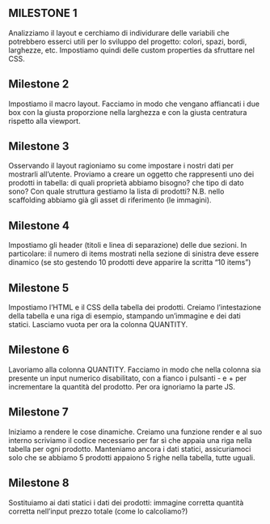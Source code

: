 ## MILESTONE 1

Analizziamo il layout e cerchiamo di individurare delle variabili che potrebbero esserci utili per lo sviluppo del progetto: colori, spazi, bordi, larghezze, etc. Impostiamo quindi delle custom properties da sfruttare nel CSS.

## Milestone 2

Impostiamo il macro layout. Facciamo in modo che vengano affiancati i due box con la giusta proporzione nella larghezza e con la giusta centratura rispetto alla viewport.

## Milestone 3

Osservando il layout ragioniamo su come impostare i nostri dati per mostrarli all’utente. Proviamo a creare un oggetto che rappresenti uno dei prodotti in tabella: di quali proprietà abbiamo bisogno? che tipo di dato sono? Con quale struttura gestiamo la lista di prodotti? N.B. nello scaffolding abbiamo già gli asset di riferimento (le immagini).

## Milestone 4

Impostiamo gli header (titoli e linea di separazione) delle due sezioni. In particolare:
il numero di items mostrati nella sezione di sinistra deve essere dinamico (se sto gestendo 10 prodotti deve apparire la scritta “10 items”)

## Milestone 5
Impostiamo l’HTML e il CSS della tabella dei prodotti. Creiamo l’intestazione della tabella e una riga di esempio, stampando un’immagine e dei dati statici. Lasciamo vuota per ora la colonna QUANTITY.

## Milestone 6
Lavoriamo alla colonna QUANTITY. Facciamo in modo che nella colonna sia presente un input numerico disabilitato, con a fianco i pulsanti - e + per incrementare la quantità del prodotto. Per ora ignoriamo la parte JS.

## Milestone 7
Iniziamo a rendere le cose dinamiche. Creiamo una funzione render e al suo interno scriviamo il codice necessario per far sì che appaia una riga nella tabella per ogni prodotto. Manteniamo ancora i dati statici, assicuriamoci solo che se abbiamo 5 prodotti appaiono 5 righe nella tabella, tutte uguali.

## Milestone 8
Sostituiamo ai dati statici i dati dei prodotti:
immagine corretta
quantità corretta nell’input
prezzo
totale (come lo calcoliamo?)





